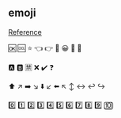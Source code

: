 ## emoji

[Reference](https://emojiguide.org/backhand-index-pointing-left)

🆗
🆒
⭐
👈
👉
🔑
😀
🔨
🤩

🅰️
🅱️
🈲
❌
✔️
❓


⬆️
↗️
➡️
↘️
⬇️
↙️
⬅️
↖️
↕️
↔️
↩️
↪️



0️⃣
1️⃣
2️⃣
3️⃣
4️⃣
5️⃣
6️⃣
7️⃣
8️⃣
9️⃣
🔟